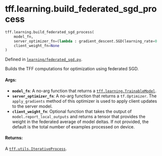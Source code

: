 <div itemscope itemtype="http://developers.google.com/ReferenceObject">
<meta itemprop="name" content="tff.learning.build_federated_sgd_process" />
<meta itemprop="path" content="Stable" />
</div>

# tff.learning.build_federated_sgd_process

``` python
tff.learning.build_federated_sgd_process(
    model_fn,
    server_optimizer_fn=(lambda : gradient_descent.SGD(learning_rate=0.1)),
    client_weight_fn=None
)
```



Defined in [`learning/federated_sgd.py`](http://github.com/tensorflow/federated/tree/master/tensorflow_federated/python/learning/federated_sgd.py).

Builds the TFF computations for optimization using federated SGD.

#### Args:

* <b>`model_fn`</b>: A no-arg function that returns a <a href="../../tff/learning/TrainableModel.md"><code>tff.learning.TrainableModel</code></a>.
* <b>`server_optimizer_fn`</b>: A no-arg function that returns a `tf.Optimizer`. The
    `apply_gradients` method of this optimizer is used to apply client updates
    to the server model.
* <b>`client_weight_fn`</b>: Optional function that takes the output of
    `model.report_local_outputs` and returns a tensor that provides the weight
    in the federated average of model deltas. If not provided, the default is
    the total number of examples processed on device.


#### Returns:

A <a href="../../tff/utils/IterativeProcess.md"><code>tff.utils.IterativeProcess</code></a>.

